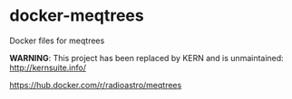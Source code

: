 # docker-meqtrees
Docker files for meqtrees

**WARNING**: This project has been replaced by KERN and is unmaintained: http://kernsuite.info/

https://hub.docker.com/r/radioastro/meqtrees
